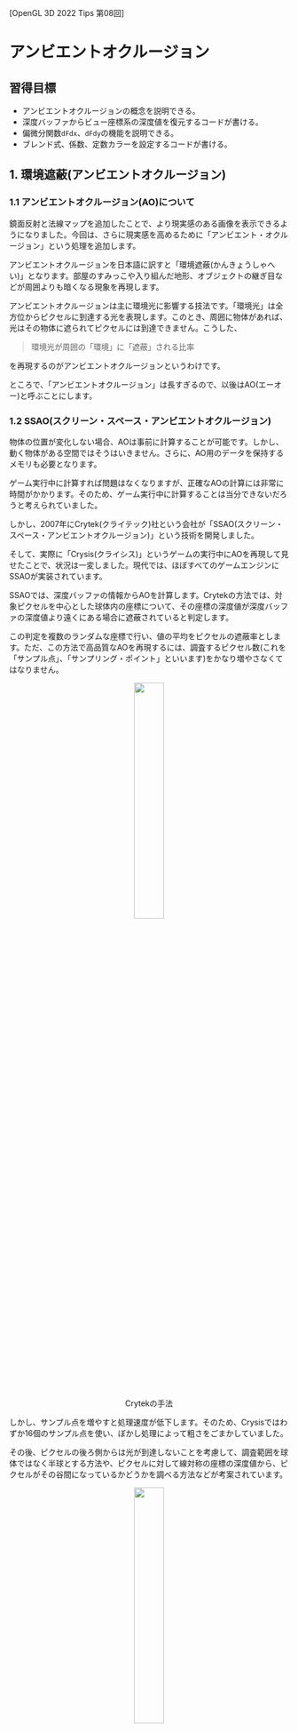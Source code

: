 [OpenGL 3D 2022 Tips 第08回]

# アンビエントオクルージョン

## 習得目標

* アンビエントオクルージョンの概念を説明できる。
* 深度バッファからビュー座標系の深度値を復元するコードが書ける。
* 偏微分関数`dFdx`、`dFdy`の機能を説明できる。
* ブレンド式、係数、定数カラーを設定するコードが書ける。

## 1. 環境遮蔽(アンビエントオクルージョン)

### 1.1 アンビエントオクルージョン(AO)について

鏡面反射と法線マップを追加したことで、より現実感のある画像を表示できるようになりました。今回は、さらに現実感を高めるために「アンビエント・オクルージョン」という処理を追加します。

アンビエントオクルージョンを日本語に訳すと「環境遮蔽(かんきょうしゃへい)」となります。部屋のすみっこや入り組んだ地形、オブジェクトの継ぎ目などが周囲よりも暗くなる現象を再現します。

アンビエントオクルージョンは主に環境光に影響する技法です。「環境光」は全方位からピクセルに到達する光を表現します。このとき、周囲に物体があれば、光はその物体に遮られてピクセルには到達できません。こうした、

>環境光が周囲の「環境」に「遮蔽」される比率

を再現するのがアンビエントオクルージョンというわけです。

ところで、「アンビエントオクルージョン」は長すぎるので、以後はAO(エーオー)と呼ぶことにします。

<div style="page-break-after: always"></div>

### 1.2 SSAO(スクリーン・スペース・アンビエントオクルージョン)

物体の位置が変化しない場合、AOは事前に計算することが可能です。しかし、動く物体がある空間ではそうはいきません。さらに、AO用のデータを保持するメモリも必要となります。

ゲーム実行中に計算すれば問題はなくなりますが、正確なAOの計算には非常に時間がかかります。そのため、ゲーム実行中に計算することは当分できないだろうと考えられていました。

しかし、2007年にCrytek(クライテック)社という会社が「SSAO(スクリーン・スペース・アンビエントオクルージョン)」という技術を開発しました。

そして、実際に「Crysis(クライシス)」というゲームの実行中にAOを再現して見せたことで、状況は一変しました。現代では、ほぼすべてのゲームエンジンにSSAOが実装されています。

SSAOでは、深度バッファの情報からAOを計算します。Crytekの方法では、対象ピクセルを中心とした球体内の座標について、その座標の深度値が深度バッファの深度値より遠くにある場合に遮蔽されていると判定します。

この判定を複数のランダムな座標で行い、値の平均をピクセルの遮蔽率とします。ただ、この方法で高品質なAOを再現するには、調査するピクセル数(これを「サンプル点」、「サンプリング・ポイント」といいます)をかなり増やさなくてはなりません。

<p align="center">
<img src="images/Tips_08_ao_sphere.png" width="33%" /><br>
Crytekの手法
</p>

しかし、サンプル点を増やすと処理速度が低下します。そのため、Crysisではわずか16個のサンプル点を使い、ぼかし処理によって粗さをごまかしていました。

その後、ピクセルの後ろ側からは光が到達しないことを考慮して、調査範囲を球体ではなく半球とする方法や、ピクセルに対して線対称の座標の深度値から、ピクセルがその谷間になっているかどうかを調べる方法などが考案されています。

<p align="center">
<img src="images/Tips_08_ao_hemisphere.png" width="33%" /><br>
サンプル点を減らすために、範囲を半球に限定した手法
</p>

今回は、NVidia社のMcGuire氏が考案した「SAO(スケーラブル・アンビエント・オブスキュランス)」という、比較的新しい方法を使うことにしました。

>`obscurance`と`occlusion`はどちらも「隠す」とか「塞ぐ」という意味です。

SAOでは、対象ピクセルからサンプル点へ向かうベクトルと、対象ピクセルの法線がなす角を調べます。そして、角度がきついほど強く遮蔽されていると判断します。

<p align="center">
<img src="images/Tips_08_ao_scalable_ambient_obscurance.png" width="33%" /><br>
サンプル点との角度差を遮蔽率とする手法(SAO)
</p>

>**【SSAOをもっと詳しく知るには】**<br>
>SSAOの種類と考え方については、以下のURLが参考になるでしょう。<br>
>`https://ambientocclusion.hatenablog.com/entry/2013/11/07/152755`

### 1.3 SAOシェーダを追加する

それでは、SAOを計算するシェーダを作成しましょう。最初に、ユニフォーム変数のロケーション番号を決めます。`Renderer.h`を開き、`Renderer`クラスの定義に次のプログラムを追加してください。

```diff
   static const GLint locMaterialParameters = 20;
   static const GLint locMatGroupModels = 30;
   static const GLint locMatShadow = 100;
+  static const GLint locRadiusScaleIntensity = 100;
   static const GLint locCameraPosition = 101;
   static const GLint locMapSize = 101;
+  static const GLint locMatInvProj = 101;
   static const GLint locCamera = 102;

   static constexpr GLuint colorBindingPoints[] = { 0, 2, 3, 4, 5, 6, 7, 8 };
```

次に、プロジェクトの`Res`フォルダに`sao.frag`という名前のテキストファイルを追加してください。追加したファイルを開き、次のプログラムを追加してください。

```diff
+#version 450
+
+// 入力変数
+layout(location=1) in vec2 inTexcoord;
+
+// 出力変数
+out vec4 outColor;
+
+// ユニフォーム変数
+layout(binding=0) uniform sampler2D texDepth; // 深度テクスチャ
+
+// x: 透視投影の拡大率
+// y: サンプリング半径
+// z: AOの強度
+// w: (未使用)
+layout(location=100) uniform vec4 radiusScaleIntensity;
+
+// 逆プロジェクション行列
+layout(location=101) uniform mat4 matInvProj;
+
+// x: 1.0 / スクリーンの幅
+// y: 1.0 / スクリーンの高さ
+// z: nearプレーンまでの距離
+// w: farプレーンまでの距離
+layout(location=102) uniform vec4 camera;
+
+#define NUM_SAMPLES (11) // サンプル数
+#define NUM_SPIRAL_TURNS (7) // サンプル点の回転回数
+#define PI (3.14159265) // 円周率
+#define TWO_PI (PI * 2.0) // 2π(=360度)
+
+/**
+* SAO(Scalable Ambient Obscurance)により遮蔽項を求める
+*/
+void main()
+{
+}
```

ここでは必要な変数を定義しています。SAOは深度テクスチャからAOを計算するので、深度テクスチャは必須です。`radiusScaleIntensity`(レイディウス・スケール・インテンシティ)には、SAOを制御する各種パラメータを設定します。

`matInvProj`(マット・インブ・プロジェ)にはプロジェクション行列の逆行列、`camera`にはカメラのパラメータを設定します。これらは、深度値からピクセルのビュー座標を復元するために使います。

`NUM_SAMPLES`(ナム・サンプルズ)は「サンプリング回数」です。この値を大きくするほど処理時間が長くなりますが、AOの精度は向上します。

`NUM_SPIRAL_TURNS`(ナム・スパイラル・ターンズ)は「360度内のサンプル数」です。SAOの工夫の一つに「サンプル点の座標を螺旋状に配置する」という点があります。この値を大きくすると螺旋が緩やかに、小さくすると螺旋が急になります。

SAOの論文によると、「サンプル数未満の素数を指定すると、SAOの品質が向上する」そうです。

<div style="page-break-after: always"></div>

### 1.4 深度値を復元する関数を定義する

次に、SAOの計算に必要な関数を定義します。SAOのというか、SSAOの計算はビュー座標系で行います。深度テクスチャの値は、NDC座標系の値を`0`～`1`の範囲になるように変形したものです。

そのため、深度テクスチャから元の深度値を復元するには、プロジェクション行列とGPUが行うのと逆の計算をしなくてはなりません。プログラムを見やすくするため、この計算を関数として定義します。

関数名は`GetDepthVS`(ゲット・デプス・ブイエス)とします(`VS`は「ビュー・スペース」の短縮形)。`NUM_SPIRAL_TURNS`マクロ定数の定義の下に、次のプログラムを追加してください。

```diff
 #define PI (3.14159265) // 円周率
 #define TWO_PI (PI * 2.0) // 2π(=360度)
+
+/**
+* 深度バッファの値からビュー空間の深度値を復元
+*/
+float GetDepthVS(vec2 uv)
+{
+  float near = camera.z;
+  float far = camera.w;
+  float depth = texture(texDepth, uv).x * 2.0 - 1.0;
+  return 2.0 * near * far / (near + far - depth * (far - near));
+}

 /**
 * SAO(Scalable Ambient Obscurance)により遮蔽項を求める
```

`glm::perspective`関数は以下の行列を返します。ここで、`n`はニア平面までの距離、`f`はファー平面までの距離です。また、`l`と`r`は表示範囲の左右の長さ、`t`と`b`は上下の長さを表します。

<p align="center">
<img src="images/Tips_08_projection_matrix.png" width="33%" />
</p>

この行列に、座標ベクトル`(x, y, z, 1)`を乗算したとします。このとき、返される深度値`z'`の値は

>`z' = -(f+n)/(f-n) * z + -2fn/(f-n)`

となります。分かりにくいので`-(f+n)/(f-n)`を`A`、`-2fn/(f-n)`を`B`とすると、

>`z' = Az + B`

となります。この値はクリップ座標系の深度値です。GPUはこれを`w'`の値で割ってNDC座標系の深度値を計算します。`w' = -1 * z`なので、

>`z' = -A - Bz`

となります。これがNDC座標系の深度値です。この値は`-1`～`+1`の範囲を取りますが、深度バッファには`0`～`1`の値しか格納できません。深度バッファに格納する値を`D`とすると、次の計算によって深度バッファに格納する値を得ます。

>`D = z' * 0.5 - 0.5`

`GetDepthVS`関数は、この計算を逆方向に行うことでビュー座標系の深度値を求めています。

>この節の内容は、以下のURLを参考にしました。<br>
>https://stackoverflow.com/questions/6652253/getting-the-true-z-value-from-the-depth-buffer

### 1.5 ビュー座標を計算する関数定義する

次に、「UV座標と深度値からピクセルのビュー座標を計算」する関数を定義します。関数名は`GetPositionVS`(ゲット・ポジション・ブイエス)とします。`GetDepthVS`関数の定義の下に、次のプログラムを追加してください。

```diff
   float depth = texture(texDepth, uv).x * 2.0 - 1.0;
   return 2.0 * near * far / (near + far - depth * (far - near));
 }

+/**
+* ビュー座標系の座標を計算
+*/
+vec3 GetPositionVS(vec2 uv, float depth)
+{
+  // ファー平面上のビュー座標を求める
+  vec4 tmp = matInvProj * vec4(uv * 2.0 - 1.0, -1.0, 1.0);
+  vec3 farPlaneVS = tmp.xyz / tmp.w;
+
+  // 視点からピクセルへ向かうベクトルを求める
+  vec3 ray = normalize(farPlaneVS);
+
+  // ビュー座標を求める
+  return ray * depth;
+}

 /**
 * SAO(Scalable Ambient Obscurance)により遮蔽項を求める
```

`GetPositionVS`関数は、テクスチャ座標と深度値から「ピクセルのビュー座標」を計算します。

NDC座標系のXY座標はテクスチャ座標から計算できます。Z座標を`-1`とすると、ファー平面上の座標になります。これに逆プロジェクション行列を掛けて`w`で除算します。

すると、視点からピクセル座標を通る直線と、ファー平面の交点のビュー座標が得られます。
また、ビュー座標系の視点座標は常に原点にあります。つまり、得られたビュー座標は「視点からピクセルへ向かうベクトル」でもあるわけです。

このベクトルを正規化し、深度値を掛けることでピクセルのビュー座標が求まります。

>**【wで除算している理由】**<br>
>簡単に言うと、<br>
>「NDC座標は`w`で除算した値なので、ビュー座標系に戻すには`w`を乗算する必要がある」<br>
>からです。NDC座標に逆プロジェクション行列を掛けた結果の`w'`値は、プロジェクション行列で計算される`w`の逆数(`w' = 1/w`)になります。<br>
>そして、「`1/w`で割る」ことは「`w`を掛ける」ことと同じです。

### 1.6 ピクセルの座標と法線を求める

それでは、SAOの本体に取り掛かりましょう。最初に、対象ピクセルのビュー座標と法線を求めます。`main`関数に次のプログラムを追加してください。

```diff
 */
 void main()
 {
+  // ピクセルのビュー座標と法線
+  float depth = GetDepthVS(inTexcoord);
+  vec3 positionVS = GetPositionVS(inTexcoord, depth);
+  vec3 normalVS = normalize(cross(dFdx(positionVS), dFdy(positionVS)));
 }
```

座標は`GetDepthVS`と`GetPositionVS`で求められます。法線は`dFdx`(ディー・エフ・ディーエックス)関数と`dFdy`(ディー・エフ・ディーワイ)関数を使って求めます。

この2つは「指定された式について、隣のピクセルのフラグメントシェーダの計算結果との差分を返す」という、特殊な関数になっています。

<pre class="tnmai_code"><strong>【書式】</strong><code>
X方向の差分 dFdx(差分を求めたい式);
</code></pre>

<pre class="tnmai_code"><strong>【書式】</strong><code>
Y方向の差分 dFdy(差分を求めたい式);
</code></pre>

`dFdx`はX軸方向の差分、`dFdy`はY軸方向の差分をそれぞれ返します。上記のプログラムでは「ビュー座標の差分」を求めています。これはオブジェクトの表面に平行なベクトルに相当します。

そして、表面に平行な2つのベクトルが手に入ったら、あとは外積を使えば法線を求めることができます。

>**【dFdx, dFdyの挙動】**<br>
>フラグメントを描画するとき、GPUは2x2ピクセルをまとめて処理します(高速化のため)。dFdx関数はこの2x2ピクセルのX方向の差分、dFdy関数はY方向の差分を返します。4つのピクセルp00, p01, p10, p11が次のように並んでいるとします。
>
>| 行＼列 |   | 0   | 1   |
>|:------:|:-:|:---:|:---:|
>| 0      |   | p00 | p01 |
>| 1      |   | p10 | p11 |
>
>dFdxは、0行目のピクセルについて`p01 - p00`、1行目のピクセルについて`p11 - p10`を返します。dFdyは0列目のピクセルについて`p10 - p00`、1列目のピクセルについて`p11 - p01`を返します。<br>
>隣り合う2ピクセルが同じ値になることに注意してください。また、環境やパラメータ設定によっては、0行目と1行目、あるいは0列目と1列目で同じ値が返されることがあります。

### 1.7 サンプリングの半径と開始角度を求める

続いて、サンプリングを行う範囲の半径と、サンプリングの開始角度を求めます。ピクセルのビュー座標と法線を求めるプログラムの下に、次のプログラムを追加してください。

```diff
   float depth = GetDepthVS(inTexcoord);
   vec3 positionVS = GetPositionVS(inTexcoord, depth);
   vec3 normalVS = normalize(cross(dFdx(positionVS), dFdy(positionVS)));
+
+  // ワールド座標系とスクリーン座標系のサンプリング半径
+  float radiusWS = radiusScaleIntensity.x;
+  float radiusSS = radiusWS * radiusScaleIntensity.y / depth; 
+
+  // 回転の開始角度
+  // フラグメントごとに開始角度をずらすと見た目が良くなる
+  ivec2 iuv = ivec2(gl_FragCoord.xy);
+  float startAngle = (3 * iuv.x ^ iuv.y + iuv.x * iuv.y) % 257;
 }
```

SAOのサンプル点は、次のように螺旋状に選択されます。

<p align="center">
<img src="images/Tips_08_sao_spiral_sampling.png" width="25%" />
</p>

さらに、ピクセルごとに螺旋の開始角度を変えて、少ないサンプル数でもそれなりの品質が得られるようになっています。

開始角度に規則性があると画面上に境界線として見えてしまうため、ある程度ランダムな値を選ぶ必要があります。しかし、シェーダでは乱数を生成することができません。また、毎フレーム異なる乱数になってしまうとちらつきが発生します。

今回は、AlchemyAO(アルケミー・エーオー)というAO手法で使われた式を使って、ランダムっぽい値を求めています。この式は、排他的論理和と乗算によって、ピクセルスクリーン座標からランダムっぽい数値を作り出します。

>`乱数? = 3 * X ^ Y + X * Y`

スクリーン座標の乗算なので、結果はかなり大きな数値になります。これはちょっと問題です。というのも、Intel系のGPUには「三角関数に巨大な数値を渡すと不正確な結果を返す」という仕様があるからです。その対策として`257`の剰余を求めています。

>257は素数です。何か困ったことがあったら素数に頼りましょう。

### 1.8 サンプリングを行うループを追加する

続いて、サンプリングを行うループを追加します。開始角度を求めるプログラムの下に、次のプログラムを追加してください。

```diff
   // フラグメントごとに開始角度をずらすと見た目が良くなる
   ivec2 iuv = ivec2(gl_FragCoord.xy);
   float startAngle = (3 * iuv.x ^ iuv.y + iuv.x * iuv.y) % 257;
+
+  vec2 pixelScale = cameraInfo.xy;
+  float r2 = radiusWS * radiusWS;
+  float occlusion = 0;
+  for (int i = 0; i < NUM_SAMPLES; ++i) {
+    // サンプル点の角度と距離を求める
+    float ratio = (float(i) + 0.5) * (1.0 / float(NUM_SAMPLES));
+    float angle = ratio * float(NUM_SPIRAL_TURNS) * TWO_PI + startAngle;
+    vec2 unitOffset = vec2(cos(angle), sin(angle)); 
+    ratio *= radiusSS;
+
+    // サンプル点のビュー座標を求める
+    vec2 uv = inTexcoord + ratio * unitOffset * pixelScale;
+    vec3 samplePositionVS = GetPositionVS(uv, GetDepthVS(uv));
+
+    // サンプル点へのベクトルと法線のコサインを求める
+    const float bias = 0.01; // 直角に近い角度を除外するための係数
+    vec3 v = samplePositionVS - positionVS;
+    float vv = dot(v, v);
+    float vn = max(dot(v, normalVS) - bias), 0.0);
+
+    // サンプル点までの距離とコサインからAOを求める
+    float f = max(r2 - vv, 0.0);
+    occlusion += f * f * f * vn / (vv + 0.01);
+  }
 }
```

まず螺旋上のサンプル点を求めます。サンプル点の座標は、インデックス`i`が大きくなるにつれて中心から遠ざかります。これは`ratio`(レシオ)変数であらわされます。

`unitOffset`(ユニット・オフセット)はピクセル中心からサンプル点へ向かうベクトルです。これに`ratio`と`pixelSize`(=1ピクセルのサイズ)を掛けることで、テクスチャ座標系におけるサンプル点までのベクトルが求まります。

サンプル点のテクスチャ座標が求まったら、`GetPositionVS`関数でサンプル点のビュー座標を求めます。

そして、ビュー座標系において「サンプル点へ向かうベクトルと法線のコサイン」を求めます。ベクトルが法線に近づくほど、強く遮蔽されていると考えられるからです。

ここで`max`関数によって値を0以上にしているのは、90°を超える角度からの影響を無効化するためです。

ループの最後では、遮蔽率を求めて`occlusion`(オクルージョン)変数に加算します。ただ、この時点では`vn`(ブイエヌ)変数にはベクトルの長さが含まれたままなので値が大きすぎます。

そこで、`vv`(ブイブイ、長さの2乗)で割ることで値を小さくしています。

>これは正規化ではないことに注意してください。正規化する場合は`sqrt(vv)`で割る必要がありますが、`sqrt`は処理に時間がかかります。<br>
>しかし、ここでは「大きすぎない値にすること」が目的です。<br>そのため、正規化にはこだわらなかったようです。

最後の行の`f * f * f`の部分は、距離が離れると急速にAOを弱くするための式です。`f`は「半径の2乗 - 長さの2乗」なので、この3乗ということは「円の外側のサンプル点になるほど急速にAOが弱くなる」ことを意味します。

また、「サンプル点までの距離」を使うことによって、座標が遠く離れている場合はAOがゼロになります。これはSAOの重要な特徴のひとつです。サンプル点が遠く離れている場合、遮蔽とは無関係なオブジェクトである可能性が高いからです。

そのようなサンプル点はピクセルを遮蔽していないと考えられるため、AOに影響させてはいけません。SAOの手法であれば、このようなピクセルから影響を受けることはありません。

なお`vv + 0.01`の部分は、0除算を回避するための対策です。

>この式は「見た目がそれらしくなるように」選ばれただけで、物理的な意味や正確性はあまり考慮されていません。`vv`で割ることも含めて、単に「それっぽかったから採用した」ということのようです。

### 1.9 AOの平均を求める

最後に、AOの平均値を求めます。`for`ループの下に次のプログラムを追加してください。

```diff
     float f = max(r2 - vv, 0.0);
     occlusion += f * f * f * vn / (vv + 0.01);
   }
+
+  // 平均値を求め、AOの強さを乗算する
+  float intensity = radiusScaleIntensity.z;
+  occlusion = max(0.0, 1.0 - occlusion * intensity * (1.0 / NUM_SAMPLES));
+  outColor = vec4(occlusion);
 }
```

平均値を求めるには`1.0 / NUM_SAMPLES`を乗算します。これでSAOシェーダは完成です。

### 1.10 ゲームエンジンにライトの制御機能を追加する

AOの役割は「環境光の影響を減らす」ことです。そのため、3Dモデルにライティングを行うときにはすでに分かっていなくてはなりません。

しかし、SSAOは深度バッファを使う技法なので、「3Dモデルを描画したあと」でなければ使えません。そのため、ゲームエンジンなどでは「ディファードレンダリング」や「Zプリパス」という手法で、ライティングの前に深度バッファを描画しています。

ただ、本テキストではこれらの技法を使っていません。そこで、別の方法を考えます。現在のライティングでは、ピクセルの明るさは次のように計算されます。

>ピクセル色 = 拡散反射(ディフューズ) + 鏡面反射(スペキュラ) + 環境光(アンビエント)

ここにAOを加えたものが次です。

>ピクセル色 = 拡散反射 + 鏡面反射 + (環境光 * AO)

AO項を使うと、環境光は次のように考えることができます。

>環境光 = (環境光 * AO) + (環境光 * (1 - AO))

そして、式を変形すると次のようになります。

>環境光 * AO = 環境光 - (環境光 * (1 - AO))

このように考えることで、`環境光 * (1 - AO)`の部分をポストプロセスとして、後から実行できることが分かります。つまり、

>1. ピクセル色 = 拡散反射 + 鏡面反射 + 環境光
>2. ピクセル色 -= 環境光 * (1 - AO)

のように、分けて実行するわけです。

この方法では、「環境光」を2ヶ所から参照できなくてはなりません。そこで、現在シェーダに組み込んでいるライトの情報を、ゲームエンジンに移動させます。

プロジェクトの`Src`フォルダに`Light.h`(ライト・エイチ)とい名前のヘッダファイルを追加してください。追加したファイルを開き、次のプログラムを追加してください。

```diff
+/**
+* @file Light.h
+*/
+#ifndef LIGHT_H_INCLUDED
+#define LIGHT_H_INCLUDED
+#include <glm/vec3.hpp>
+
+// 平行光源
+struct DirectionalLight
+{
+  glm::vec3 direction = { 0.7f, -0.6f, -0.4f }; // ライトの向き
+  glm::vec3 color = { 1.7f, 1.7f, 1.4f }; // ライトの色(明るさ)
+};
+
+#endif // LIGHT_H_INCLUDED
```

>自分で決めたライトのパラメータがある場合、その値を`direction`と`color`の初期値に設定してください。

次に`GameEngine.h`を開き、追加した`Light.h`をインクルードしてください。

```diff
 #include "Camera.h"
 #include "FramebufferObject.h"
 #include "Sprite.h"
+#include "Light.h"
 #include <GLFW/glfw3.h>
 #include <unordered_map>
```

続いて、`GameEngine`クラスの定義に次のプログラムを追加してください。

```diff
   std::shared_ptr<FramebufferObject> fboShadow; // 影描画用FBO
   std::shared_ptr<FramebufferObject> fboBloom[7]; // ブルーム用FBO
+
+  // ライト
+  DirectionalLight directionalLight; // 平行光源
+  glm::vec3 ambientLight = { 0.3f, 0.2f, 0.4f }; // 環境光

   // 地面描画用
   glm::ivec2 mapSize = glm::ivec2(21, 21);
```

設定次第ですが、基本的にはAOが影響するのは環境光だけです。そのため、環境光に大きめの値を設定するとAOの影響が分かりやすくなります。

それから、これらのパラメータを取得、または設定するメンバ関数を追加します。メインカメラを取得するメンバ関数の定義の下に、次のプログラムを追加してください。

```diff
   * メインカメラを取得する
   */
   Camera& GetCamera() { return mainCamera; }
   const Camera& GetCamera() const { return mainCamera; }
+
+  // 平行光源の取得・設定
+  const DirectionalLight& GetDirectioalLight() const { return directionalLight; }
+  void SetDirectionalLight(const DirectionalLight& d) {
+    directionalLight.direction = glm::normalize(d.direction);
+    directionalLight.color = d.color;
+  }
+
+  // 環境光の取得・設定
+  const glm::vec3& GetAmbientLight() const { return ambientLight; }
+  void SetAmbientLight(const glm::vec3& a) { ambientLight = a; }
 
   // コライダーの表示・非表示を切り替える
   void ShowCollider(bool flag) { showCollider = flag; }
```

### 1.11 ライトをユニフォーム変数にする

次に、ライトのパラメータをユニフォーム変数で置き換えます。`FragmentLighting.frag`を開き、ライト用の変数を次のように変更してください。

```diff
   vec3 direction; // ライトの向き
   vec3 color;     // ライトの色(明るさ)
 };
-DirectionalLight light = {
-  { 0.70,-0.59,-0.41 },
-  { 1.94, 1.65, 1.24 },
-};
+layout(location=110) uniform DirectionalLight light;
 // 環境光の色(明るさ)
-vec3 ambientLight = { 0.15, 0.10, 0.20 };
+layout(location=112) uniform vec3 ambientLight;

 // 影をぼかすためのサンプリング座標.
 const int sampleCount = 16;
```

ユニフォーム変数の型には「構造体」を指定できます。組み込み型とは異なる点は、構造体のメンバごとに連番のロケーション番号が割り当てられることです。

`DirectionalLight`構造体の場合、`direction`メンバにはロケーション番号`110`、`color`メンバにはロケーション番号`111`が割り当てられます。これは、`ambientLight`のロケーション番号を`112`にしている理由でもあります。

<pre class="tnmai_assignment">
<strong>【課題01】</strong>
<code>FragmentLighting.frag</code>の変更を参考にして、<code>GroundShader.frag</code>と
<code>StaticMesh.frag</code>にあるlight変数とambientLight変数を、ユニフォーム変数に変更しなさい。
</pre>

続いて、C++側にロケーション番号を定義します。`Renderer.h`を開き、`Renderer`クラスの定義に次のプログラムを追加してください。

```diff
   static const GLint locMapSize = 101;
   static const GLint locMatInvProj = 101;
   static const GLint locCamera = 102;
+
+  static const GLint locDirectionalLight = 110;
+  static const GLint locAmbientLight = 112;

   static constexpr GLuint colorBindingPoints[] = { 0, 2, 3, 4, 5, 6, 7, 8 };
   static constexpr size_t colorBindingPointSize = std::size(colorBindingPoints);
```

>**【ロケーション番号を連番にしない理由】**<br>
>番号を`103`からではなく`110`からとしたのは、意味の異なるユニフォーム変数を追加しやすくするためです。今後ユニフォーム変数を追加したくなったとき、単純に次の番号を指定していくと、番号順が
>
>「座標変換用の変数→ライト用変数→座標変換用の変数→ライト用変数」
>
>のようになる可能性があります。しかし、同じ意味を持つ変数は連続したロケーション番号に割り当てたほうが、`for`文などで扱いやすくなります。また、番号を間違える可能性も下がります。

今回追加したユニフォーム変数は`vec3`型です。そこで、`ProgramPipeline`クラスには
`vec3`型のユニフォーム変数を扱う機能を追加します。`ProgramPipeline.h`を開き、「ユニフォーム変数の設定」プログラムに次のプログラムを追加してください。

```diff
   bool IsValid() const;

   // ユニフォーム変数の設定
   bool SetUniform(GLint, const glm::mat4&) const;
+  bool SetUniform(GLint, const glm::vec3&) const;
   bool SetUniform(GLint, const glm::vec4&) const;
```

続いて`ProgramPipeline.cpp`を開き、`mat4`型をコピーする`SetUniform`メンバ関数の定義の下に、次のプログラムを追加してください。

```diff
   }
   return true;
 }
+
+/**
+* ユニフォーム変数にデータをコピーする
+*/
+bool ProgramPipeline::SetUniform(GLint location, const glm::vec3& data) const
+{
+  glGetError(); // エラー状態をリセット.
+
+  const GLuint program = GetProgram(location);
+  glProgramUniform3fv(program, location, 1, &data.x);
+  if (glGetError() != GL_NO_ERROR) {
+    std::cerr << "[エラー]" << __func__ << ":ユニフォーム変数の設定に失敗.\n";
+    return false;
+  }
+  return true;
+}

 /**
 * ユニフォーム変数にデータをコピーする
```

それでは、ライトのパラメータをユニフォーム変数にコピーしましょう。`GameEngine.cpp`を開き、`RenderDefault`メンバ関数に次のプログラムを追加してください。

```diff
   pipelineInstancedMesh->SetUniform(locMatShadow, matShadow);
   pipelineStaticMesh->SetUniform(locMatShadow, matShadow);
   fboShadow->BindDepthTexture(1);
+
+  // シェーダにライトを設定
+  const ProgramPipeline* pipelineListForLight[] = {
+    pipeline.get(),
+    pipelineGround.get(),
+    pipelineInstancedMesh.get(),
+    pipelineStaticMesh.get(),
+    pipelineAnimatedMesh.get(),
+  };
+  for (auto* e : pipelineListForLight) {
+    e->SetUniform(Renderer::locDirectionalLight + 0, directionalLight.direction);
+    e->SetUniform(Renderer::locDirectionalLight + 1, directionalLight.color);
+    e->SetUniform(Renderer::locAmbientLight, ambientLight);
+  }

   // シェーダにカメラ座標を設定
   const glm::vec4 cameraPosition(mainCamera.position, 1);
```

設定するシェーダと項目が複数あるため、配列と`for`文を組み合わせることで処理をまとめてみました。

>追加していないシェーダがある場合、`pipelineListForLight`配列から削除してください。

プログラムが書けたらビルドして実行してください。ライトをユニフォーム変数にする前と同じ見た目になっていたら成功です。

<p align="center">
<img src="images/Tips_08_result_0.jpg" width="45%" />
</p>

### 1.12 影の方向を設定する

影の向きは平行光源と一致します。そこで、影の向きを`directionalLight`メンバ変数から取得するように変更します。`GameEngine.cpp`を開き、`RenderDefault`メンバ関数の定義を次のように変更してください。

```diff
       shaderGroup[i].push_back(e.get());
     }
   }
-
-  // 平行光源の向き
-  const glm::vec3 lightDirection = glm::normalize(glm::vec4(3,-2,-2, 0));

   // 影用プロジェクション行列を作成
   const glm::mat4 matShadowProj =
     glm::ortho(-50.0f, 50.0f, -50.0f, 50.0f, 10.0f, 300.0f);
 
   // 影用ビュー行列を作成
   const glm::vec3 shadowCameraTarget = mainCamera.target;
   const glm::vec3 shadowCameraPos =
-    shadowCameraTarget - glm::vec3(lightDirection) * 100.0f;
+    shadowCameraTarget - directionalLight.direction * 100.0f;
   const glm::mat4 matShadowView =
     glm::lookAt(shadowCameraPos, shadowCameraTarget, glm::vec3(0, 1, 0));
```

これで、平行光源の方向と影の向きが一致するようになります。

プログラムが書けたらビルドして実行してください。影の方向がライトの向きと一致しているように見えていたら成功です。

<p align="center">
<img src="images/Tips_08_result_0.jpg" width="45%" />
</p>

### 1.13 SAOシェーダを読み込む

それでは、AOの実装に戻りましょう。AOは専用の関数で実行します。`GameEngine.h`を開き、
`GameEngine`クラスの定義に次のプログラムを追加してください。

```diff
   void RemoveDeadActors();
   void RenderDefault();
   void RenderSprite();
+  void RenderAmbientOcclusion();
   void RenderPostEffect();
   void RenderUI();
```

次に、SAOシェーダ用のプライベートメンバ変数を追加してください。

```diff
   std::shared_ptr<ProgramPipeline> pipelineInstancedMesh;
   std::shared_ptr<ProgramPipeline> pipelineStaticMesh;
   std::shared_ptr<ProgramPipeline> pipelineAnimatedMesh;
+  std::shared_ptr<ProgramPipeline> pipelineSAO;
   std::shared_ptr<Sampler> sampler;
   std::shared_ptr<Sampler> samplerUI;
```

続いて、`GameEngine.cpp`を開き、`Initialize`メンバ関数にある「ブルームエフェクト用のシェーダを初期化する」プログラムを、次のように変更してください。

```diff
     engine->pipelineAnimatedMesh.reset(new ProgramPipeline(
       "Res/AnimatedMesh.vert", "Res/StaticMesh.frag"));

-    // ブルームエフェクト用のシェーダを初期化する
+    // ポストエフェクト用のシェーダを初期化する
     const struct {
       std::shared_ptr<ProgramPipeline>& p;
       const char* fragName;
-    } bloomShaders[] = {
+    } postEffectShaders[] = {
       { engine->pipelineBrightnessFilter, "Res/BrightnessFilter.frag" },
       { engine->pipelineDownsample,       "Res/Downsample.frag" },
       { engine->pipelineUpsample,         "Res/Upsample.frag" },
+      { engine->pipelineSAO,              "Res/sao.frag" },
     };
-    for (const auto [p, fragName] : bloomShaders) {
+    for (const auto [p, fragName] : postEffectShaders) {
       p.reset(new ProgramPipeline("Res/Simple.vert", fragName));
       // Plane.objの半径は-0.5～+0.5なので、2倍して-1～+1にする
```

SAOシェーダも初期化方法は同じなので、ポストエフェクト用に名前を変更して使い回すことにしました。

### 1.14 AOを描画する関数を定義する

AOはライトの明るさを変化させるものなので、他のポストエフェクトより前、通常描画の直後に描画する必要があります。そこで、`RenderDefault`メンバ関数の定義に次のプログラムを追加してください。

```diff
   RenderShaderGroups(shaderGroup, renderingList, matProj * matView);

   // 深度テクスチャの割り当てを解除する
   fboShadow->UnbindDepthTexture(1);
+
+  // アンビエントオクルージョンを描画する
+  RenderAmbientOcclusion();

   // コライダーを表示する(デバッグ用)
   if (showCollider) {
```

それでは、`RenderAmbientOcclusion`(レンダー・アンビエントオクルージョン)メンバ関数を定義しましょう。`RenderSprite`メンバ関数の定義の下に、次のプログラムを追加してください。

```diff
   spriteRenderer.Update(GetActors(Layer::Sprite), matView);
   spriteRenderer.Draw(pipelineUI, matProj * matView);
 }
+
+/**
+* アンビエントオクルージョンを描画する
+*/
+void GameEngine::RenderAmbientOcclusion()
+{
+  glDisable(GL_DEPTH_TEST);
+  glDisable(GL_CULL_FACE);
+  glDisable(GL_BLEND);
+
+  primitiveBuffer->BindVertexArray();
+  pipelineSAO->Bind();
+  samplerUI->Bind(0);
+
+  // AO制御用パラメータをユニフォーム変数にコピー
+  const float radius = 1; // ワールド座標系におけるAOのサンプリング半径(メートル)
+  const float scale = 1; // 「深度値の取りうる範囲」、「AOを効かせたい距離」によって調整
+  const float intensity = 1; // AOの強さ(適当に気分で決める)
+  pipelineSAO->SetUniform(Renderer::locRadiusScaleIntensity,
+    glm::vec4(radius, mainCamera.zFar * scale, intensity / pow(radius, 6.0f), 0));
+
+  // カメラパラメータをユニフォーム変数にコピー
+  pipelineSAO->SetUniform(Renderer::locCamera,
+    glm::vec4(1.0f / mainCamera.screenSize, mainCamera.zNear, mainCamera.zFar));
+
+  // 逆プロジェクション行列をユニフォーム変数にコピー
+  const glm::mat4& matProj = mainCamera.GetProjectionMatrix();
+  pipelineSAO->SetUniform(Renderer::locMatInvProj, glm::inverse(matProj));
+
+  // AOを描画
+  fboColor0->BindDepthTexture(0); // 深度テクスチャをバインド
+  const Primitive& primPlane = GetPrimitive("Res/Plane.obj");
+  primPlane.Draw();
+}

 /**
 * ポストエフェクトを描画する
```

SAOシェーダに必要なパラメータのうち、深度値やビュー座標の計算に必要なものはカメラオブジェクトから取得できます。

それ以外のAOの範囲や強さを制御するパラメータには、適当な値を設定します。今回作成したSAOシェーダは、これらのパラメータに`1`を設定した状態が基本となるように設計してあります。

例えば`intensity`(インテンシティ、強度)は、ユニフォーム変数にコピーする直前に「`radius`(レイディウス)の6乗」で除算しています。これは論文の実装をそのまま使っています。

>実際にそれらしい表示になることから「注意深く選ばれた値」なのは間違いありません<br>
>(物理的な根拠はあまりなさそうですが)。

プログラムが書けたらビルドして実行してください。次のように、輪郭部分や谷になった部分が黒っぽくなった白黒の画像が表示されていたら成功です。

<p align="center">
<img src="images/Tips_08_result_1.jpg" width="45%" />
</p>

さえぎるものが近くにあるピクセルほど黒く、さえぎるものがないピクセルは白く表示されています。白黒の画像とはいえ、戦車や建物の立体感が再現されていることが分かりますね。

### 1.15 環境光を減算する

最後に、AOを使って環境光を弱めましょう。AOが強い部分ほど大きく減算させたいので、AOの白黒を反転させておく必要があります。つまり、`1 - AO`が出力されるようにします。

`sao.frag`を開き、平均値を求めるプログラムを次のように変更してください。


```diff
   // 平均値を求め、AOの強さを乗算する
   float intensity = radiusScaleIntensity.z;
-  occlusion = max(0.0, 1.0 - occlusion * intensity * (1.0 / NUM_SAMPLES));
+  occlusion = min(1.0, occlusion * intensity * (1.0 / NUM_SAMPLES));
   outColor = vec4(occlusion);
 }
```

`max`関数が`min`関数に置き換えられている点に注意してください。

さて、これまでのアルファブレンドでは「加算合成」を使っていました。しかし今回は減算したいので、式の種類を変更しなくてはなりません。ブレンド式を変更するには
`glBlendEquation`(ジーエル・ブレンド・イクエーション)関数を使います。

`GameEngine.cpp`を開き、`RenderAmbientOcclusion`メンバ関数の定義を次のように変更してください。

```diff
 void GameEngine::RenderAmbientOcclusion()
 {
   glDisable(GL_DEPTH_TEST);
   glDisable(GL_CULL_FACE);
-  glDisable(GL_BLEND);
+  glEnable(GL_BLEND);
+  glBlendEquation(GL_FUNC_REVERSE_SUBTRACT);
+  glBlendFunc(GL_CONSTANT_COLOR, GL_ONE);
+  glBlendColor(ambientLight.r, ambientLight.g, ambientLight.b, 1);

   primitiveBuffer->BindVertexArray();
   pipelineUI->Bind();
```

<pre class="tnmai_code"><strong>【書式】</strong><code>
void glBlendEquation(ブレンド式の種類);
</code></pre>

`glBlendEquation`関数には以下の5種類の式を指定できます。ここで、S = フラグメントシェーダから出力された色, D = 描画先の画面の色とします。

| 名前 | ブレンド式 |
|:----:|:-----------|
| <ruby>GL_FUNC_ADD<rt>ジーエル・ファンク・アド</rt></ruby> | S \* ソース係数 + D \* ディスティネーション係数 |
| <ruby>GL_FUNC_SUBTRACT<rt>ジーエル・ファンク・サブトラクト</rt></ruby> | S \* ソース係数 - D \* ディスティネーション係数 |
| <ruby>GL_FUNC_REVERSE_SUBTRACT<rt>ジーエル・ファンク・リバース・サブトラクト</rt></ruby> | D \* ディスティネーション係数 - S \* ソース係数 |
| <ruby>GL_MIN<rt>ジーエル・ミン</rt></ruby> | min(S \* ソース係数, D \* ディスティネーション係数) |
| <ruby>GL_MAX<rt>ジーエル・マックス</rt></ruby> | max(S \* ソース係数, D \* ディスティネーション係数) |

これらのうち、今回使うのは`GL_FUNC_REVERSE_SUBTRACT`です。この名前を使うと、フレームバッファからシェーダが出力した値を減算できます。

上の表に書かれている「ソース係数」と「ディスティネーション係数」は、`glBlendFunc`<br>
(ジーエル・ブレンド・ファンク)関数で指定します。

<pre class="tnmai_code"><strong>【書式】</strong><code>
void glBlendFunc(ソース係数, ディスティネーション係数);
</code></pre>

指定できる名前は次のとおりです。`S.`と`D.`に続く文字は`r=赤`, `g=緑`, `b=青`, `a=透明度`を表します。

| 名前 | カラーの値 | 透明度の値 |
|:-----|:---|:---|
| <ruby>GL_ZERO<rt>ジーエル・ゼロ</rt></ruby> | (0, 0, 0) | 0 |
| <ruby>GL_ONE<rt>ジーエル・ワン</rt></ruby> | (1, 1, 1) | 1 |
| <ruby>GL_SRC_COLOR<rt>ジーエル・ソース・カラー</rt></ruby> | (S.r, S.g, S.b) | S.a |
| <ruby>GL_SRC_ALPHA<rt>ジーエル・ソース・アルファ</rt></ruby> | (S.a, S.a, S,a) | S.a |
| <ruby>GL_ONE_MINUS_SRC_ALPHA<rt>ジーエル・ワン・マイナス・ソース・アルファ</rt></ruby> | (1-S.a, 1-S.a, 1-S.a) | 1-S.a |
| <ruby>GL_DST_COLOR<rt>ジーエル・デスト・カラー</rt></ruby> | (D.r, D.g, D.b) | D.a |
| <ruby>GL_DST_ALPHA<rt>ジーエル・デスト・アルファ</rt></ruby> | (D.a, D.a, D.a) | D.a |
| <ruby>GL_CONSTANT_COLOR<rt>ジーエル・コンスタント・カラー</rt></ruby> | `glBlendColor`で指定 | `glBlendColor`で指定 |

>上記以外にもさまざまな名前を指定できます。詳細は次のURLを参照してください。<br>
>`https://registry.khronos.org/OpenGL-Refpages/gl4/html/glBlendFunc.xhtml`

今回は「ソース係数」に`GL_CONSTANT_COLOR`、「ディスティネーション係数」に`GL_ONE`を指定します。`GL_CONSTANT_COLOR`の係数は`glBlendColor`(ジーエル・ブレンド・カラー)関数で指定します。

<pre class="tnmai_code"><strong>【書式】</strong><code>
void glBlendColor(赤, 緑, 青, アルファ);
</code></pre>

`glBlendColor`関数で設定する係数のことを「定数カラー」といいます。

>**【定数カラーの制限】**<br>
>定数カラーに設定できる範囲は`0.0`～`1.0`です。マイナスや1を超える値は設定できません。

さて、上記のプログラムでは、`glBlendColor`関数の引数に環境光を指定しています。結果として、ブレンド式は次のようになります。

>最終色 = フレームバッファの色 * 1 - シェーダからの出力 * 環境光

ここで「シェーダからの出力」が`1 - AO`ならば、式は次のようになります。

>最終色 = フレームバッファの色 - (1 - AO) * 環境光

これは1.10節に登場した2の式そのものです。

>1. ピクセル色 = 拡散反射 + 鏡面反射 + 環境光
>2. ピクセル色 -= 環境光 * (1 - AO)

これでようやく、やりたかったことができるようになりました。

### 1.16 ブレンド式をデフォルトに戻す

AOの描画が終わったら、ブレンド式をデフォルトに戻さなくてはなりません。そうしないと、以後のアルファブレンドは全て減算式で描画されてしまいます。<br>
`RenderAmbientOcclusion`メンバ関数の末尾に、次のプログラムを追加してください。

```diff
   fboColor0->BindDepthTexture(0); // 深度テクスチャをバインド
   const Primitive& primPlane = GetPrimitive("Res/Plane.obj");
   primPlane.Draw();
+
+  glBlendEquation(GL_FUNC_ADD);
+  glBlendColor(0, 0, 0, 1);
 }

 /**
 * ポストエフェクトを描画する
```

プログラムが書けたらビルドして実行してください。窓の周囲や屋根の継ぎ目、戦車の砲塔と車体の間など、入り組んだ部分が少し暗くなっていたら成功です。

<p align="center">
<img src="images/Tips_08_result_2.jpg" width="45%" />
</p>

<pre class="tnmai_assignment">
<strong>【課題02】</strong>
<code>RenderAmbientOcclusion</code>メンバ関数にあるAO制御用パラメータを変更して、AOの見た目を自分好みに調整しなさい。
<code>sao.frag</code>にあるNUM_SAMPLESやNUM_SPIRAL_TURNSの値を増やしてみるのも良いでしょう。
</pre>

<div style="page-break-after: always"></div>

>**【1章のまとめ】**
>
>* 「周囲にオブジェクトが存在することで光が届きにくくなる現象」を再現する技法のことを「アンビエントオクルージョン」という。
>* 深度バッファを利用して、画面座標系でAOを計算する技法をSSAO(スクリーンスペース・アンビエントオクルージョン)という。
>* SAO(スケーラブル・アンビエント・オブスキュランス)はSSAOの一種。「サンプル点へ向かうベクトルと法線のなす角」をAOとみなすことで、少ないサンプル数でも比較的高品質なAOを実現できる。
>* サンプル点が遠く離れている(深度値の差が大きい)場合、AOに影響しないオブジェクトの可能性が高い。SSAOでは、遠く離れたサンプル点の影響を受けないようにする工夫が必要となる。
>* 深度バッファには、いくつかの計算によって変換された深度値が格納されている。元の深度値に戻すには、逆変換を行わなくてはならない。
>* `dFdx`、`dFdy`関数を使うと、隣接するピクセルのフラグメントシェーダで計算された値を参照できる。
>* ブレンド式を自由に設定するには、`glBlendEquation`, `glBlendFunc`, `glBlendColor`関数を使う。

